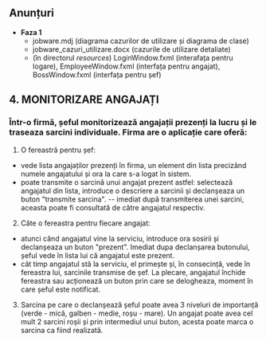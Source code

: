## Anunțuri
- **Faza 1**
  - jobware.mdj (diagrama cazurilor de utilizare și diagrama de clase)
  - jobware_cazuri_utilizare.docx (cazurile de utilizare detaliate)
  - (în directorul *resources*) LoginWindow.fxml (interafața pentru logare), EmployeeWindow.fxml (interfața pentru angajat), BossWindow.fxml (interfața pentru șef)

## 4. MONITORIZARE ANGAJAȚI 
### Într-o firmă, șeful monitorizează angajații prezenți la lucru și le traseaza sarcini individuale. Firma are o aplicație care oferă: 
1. O fereastră pentru șef:
- vede lista angajaților prezenți în firma, un element din lista precizând numele angajatului și ora la care s-a logat în sistem.
- poate transmite o sarcină unui angajat prezent astfel: selectează angajatul din lista, introduce o descriere a sarcinii și declanșeaza un buton "transmite sarcina".
-- imediat după transmiterea unei sarcini, aceasta poate fi consultată de către angajatul respectiv.
2. Câte o fereastra pentru fiecare angajat:
- atunci când angajatul vine la serviciu, introduce ora sosirii și declanșeaza un buton "prezent". Imediat dupa declanșarea butonului, șeful vede în lista lui că angajatul este prezent.
- cât timp angajatul stă la serviciu, el primește și, în consecință, vede în fereastra lui, sarcinile transmise de șef. La plecare, angajatul închide fereastra sau acționează un buton prin care se delogheaza, moment în care șeful este notificat.
3. Sarcina pe care o declanșează șeful poate avea 3 niveluri de importanță (verde - mică, galben - medie, roșu - mare). Un angajat poate avea cel mult 2 sarcini roșii și prin intermediul unui buton, acesta poate marca o sarcina ca fiind realizată.
